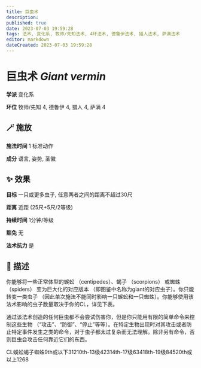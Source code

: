 ```yaml
---
title: 巨虫术
description: 
published: true
date: 2023-07-03 19:59:28
tags: 法术, 变化系, 牧师/先知法术, 4环法术, 德鲁伊法术, 猎人法术, 萨满法术
editor: markdown
dateCreated: 2023-07-03 19:59:28
---
```


# **巨虫术** *Giant vermin*

**学派** 变化系 

**环位** 牧师/先知 4, 德鲁伊 4, 猎人 4, 萨满 4

## 🪄 施放

**施法时间** 1 标准动作

**成分** 语言, 姿势, 圣徽

## ✨ 效果 

**目标** 一只或更多虫子, 任意两者之间的距离不超过30尺 

**距离** 近距 (25尺+5尺/2等级)  

**持续时间** 1分钟/等级 

**豁免** 无

**法术抗力** 是

## 📖 描述

你能够将一些正常体型的蜈蚣 （centipedes）、蝎子 （scorpions） 或蜘蛛 （spiders） 变为巨大化的对应版本 （即图鉴中名称为giant的对应虫子）。你只能转变一类虫子 （因此单次施法不能同时影响一只蜈蚣和一只蜘蛛）。你能够使用该法术影响的虫子数量取决于你的CL，详见下表。

通过该法术创造的任何巨虫都不会尝试伤害你，但是你只能用有限的简单命令来控制这些生物 （“攻击”、“防御”、“停止”等等）。在特定生物出现时对其攻击或者防止特定事件发生之类的命令，对于虫子都太过复杂而无法理解。除非另有命令，否则巨虫会攻击任何靠近它们的东西。

 CL蜈蚣蝎子蜘蛛9th或以下31210th-13级42314th-17级63418th-19级84520th或以上1268 
    